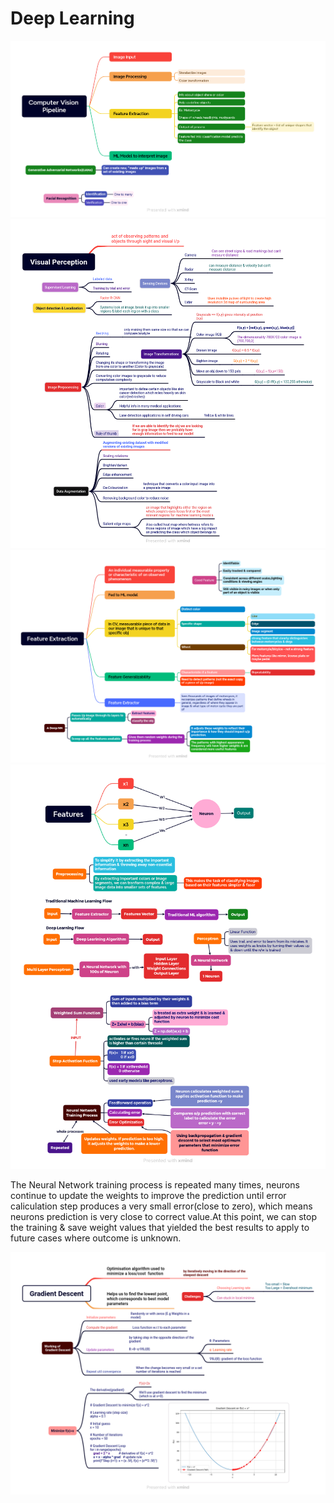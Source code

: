 # Deep Learning

<img src="deep_learning/ComputerVisionPipeline.png" />

<img src="deep_learning/VisualPerception.png" />

<img src="deep_learning/FeatureExtraction.png" />

<img src="deep_learning/Features.png" />

The Neural Network training process is repeated many times, neurons continue to update the weights to improve the prediction until error caliculation step produces a very small error(close to zero), which means neurons prediction is very close to correct value.At this point, we can stop the training & save weight values that yielded the best results to apply to future cases where outcome is unknown.


<img src="deep_learning/GradientDescent.png" />